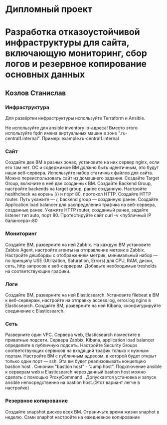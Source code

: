 # Дипломный проект
# Разработка отказоустойчивой инфраструктуры для сайта, включающую мониторинг, сбор логов и резервное копирование основных данных

## Козлов Станислав

### Инфраструктура
Для развёртки инфраструктуры используйте Terraform и Ansible.

Не используйте для ansible inventory ip-адреса! Вместо этого используйте fqdn имена виртуальных машин в зоне ".ru-central1.internal". Пример: example.ru-central1.internal

### Сайт

Создайте две ВМ в разных зонах, установите на них сервер nginx, если его там нет. ОС и содержимое ВМ должно быть идентичным, это будут наши веб-сервера.
Используйте набор статичных файлов для сайта. Можно переиспользовать сайт из домашнего задания.
Создайте Target Group, включите в неё две созданных ВМ.
Создайте Backend Group, настройте backends на target group, ранее созданную. Настройте healthcheck на корень (/) и порт 80, протокол HTTP.
Создайте HTTP router. Путь укажите — /, backend group — созданную ранее.
Создайте Application load balancer для распределения трафика на веб-сервера, созданные ранее. Укажите HTTP router, созданный ранее, задайте listener тип auto, порт 80.
Протестируйте сайт curl -v <публичный IP балансера>:80

### Мониторинг

Создайте ВМ, разверните на ней Zabbix. На каждую ВМ установите Zabbix Agent, настройте агенты на отправление метрик в Zabbix.
Настройте дешборды с отображением метрик, минимальный набор — по принципу USE (Utilization, Saturation, Errors) для CPU, RAM, диски, сеть, http запросов к веб-серверам. Добавьте необходимые tresholds на соответствующие графики.

### Логи

Cоздайте ВМ, разверните на ней Elasticsearch. Установите filebeat в ВМ к веб-серверам, настройте на отправку access.log, error.log nginx в Elasticsearch.
Создайте ВМ, разверните на ней Kibana, сконфигурируйте соединение с Elasticsearch.

### Сеть

Разверните один VPC. Сервера web, Elasticsearch поместите в приватные подсети. Сервера Zabbix, Kibana, application load balancer определите в публичную подсеть.
Настройте Security Groups соответствующих сервисов на входящий трафик только к нужным портам.
Настройте ВМ с публичным адресом, в которой будет открыт только один порт — ssh. Эта вм будет реализовывать концепцию bastion host . Синоним "bastion host" - "Jump host". Подключение ansible к серверам web и Elasticsearch через данный bastion host можно сделать с помощью ProxyCommand . Допускается установка и запуск ansible непосредственно на bastion host.(Этот вариант легче в настройке)

### Резервное копирование

Создайте snapshot дисков всех ВМ. Ограничьте время жизни snaphot в неделю. Сами snaphot настройте на ежедневное копирование
